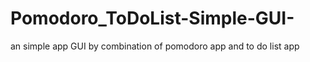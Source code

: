 # Pomodoro_ToDoList-Simple-GUI-
 an simple app GUI by combination of pomodoro app and to do list app 
